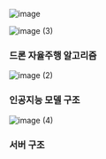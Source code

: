 ![image](https://github.com/99hyejin/smartfarm/assets/89951158/ee2cf06c-6cfd-43ce-b37e-2c0f6eae27a5)  

![image (3)](https://github.com/99hyejin/smartfarm/assets/89951158/28668466-1de2-4644-9ce7-3a19045f3714)  
<h3>드론 자율주행 알고리즘</h3>    


![image (2)](https://github.com/99hyejin/smartfarm/assets/89951158/6ce71237-3f7f-4155-94cc-312dd78e81a3)  
<h3>인공지능 모델 구조</h3>    

  ![image (4)](https://github.com/99hyejin/smartfarm/assets/89951158/86d0b071-451c-4c0a-a0b1-eb87faca8ec1)  
<h3>서버 구조</h3>


  

